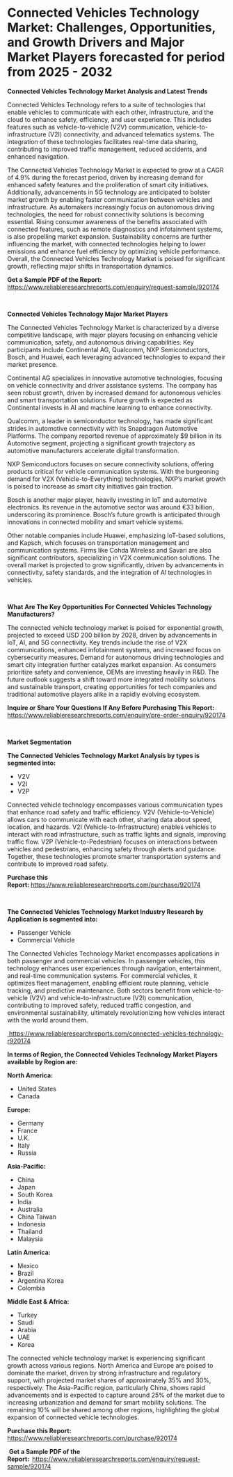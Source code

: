 <p><h1>Connected Vehicles Technology Market: Challenges, Opportunities, and Growth Drivers and Major Market Players forecasted for period from 2025 - 2032</h1></p><p><strong>Connected Vehicles Technology Market Analysis and Latest Trends</strong></p>
<p><p>Connected Vehicles Technology refers to a suite of technologies that enable vehicles to communicate with each other, infrastructure, and the cloud to enhance safety, efficiency, and user experience. This includes features such as vehicle-to-vehicle (V2V) communication, vehicle-to-infrastructure (V2I) connectivity, and advanced telematics systems. The integration of these technologies facilitates real-time data sharing, contributing to improved traffic management, reduced accidents, and enhanced navigation.</p><p>The Connected Vehicles Technology Market is expected to grow at a CAGR of 4.9% during the forecast period, driven by increasing demand for enhanced safety features and the proliferation of smart city initiatives. Additionally, advancements in 5G technology are anticipated to bolster market growth by enabling faster communication between vehicles and infrastructure. As automakers increasingly focus on autonomous driving technologies, the need for robust connectivity solutions is becoming essential. Rising consumer awareness of the benefits associated with connected features, such as remote diagnostics and infotainment systems, is also propelling market expansion. Sustainability concerns are further influencing the market, with connected technologies helping to lower emissions and enhance fuel efficiency by optimizing vehicle performance. Overall, the Connected Vehicles Technology Market is poised for significant growth, reflecting major shifts in transportation dynamics.</p></p>
<p><strong>Get a Sample PDF of the Report:&nbsp;</strong> <a href="https://www.reliableresearchreports.com/enquiry/request-sample/920174?utm_campaign=2729&utm_medium=2&utm_source=Github&utm_content=ia&utm_term=17042025&utm_id=connected-vehicles-technology">https://www.reliableresearchreports.com/enquiry/request-sample/920174</a></p>
<p>&nbsp;</p>
<p><strong>Connected Vehicles Technology Major Market Players</strong></p>
<p><p>The Connected Vehicles Technology Market is characterized by a diverse competitive landscape, with major players focusing on enhancing vehicle communication, safety, and autonomous driving capabilities. Key participants include Continental AG, Qualcomm, NXP Semiconductors, Bosch, and Huawei, each leveraging advanced technologies to expand their market presence.</p><p>Continental AG specializes in innovative automotive technologies, focusing on vehicle connectivity and driver assistance systems. The company has seen robust growth, driven by increased demand for autonomous vehicles and smart transportation solutions. Future growth is expected as Continental invests in AI and machine learning to enhance connectivity.</p><p>Qualcomm, a leader in semiconductor technology, has made significant strides in automotive connectivity with its Snapdragon Automotive Platforms. The company reported revenue of approximately $9 billion in its Automotive segment, projecting a significant growth trajectory as automotive manufacturers accelerate digital transformation.</p><p>NXP Semiconductors focuses on secure connectivity solutions, offering products critical for vehicle communication systems. With the burgeoning demand for V2X (Vehicle-to-Everything) technologies, NXP’s market growth is poised to increase as smart city initiatives gain traction.</p><p>Bosch is another major player, heavily investing in IoT and automotive electronics. Its revenue in the automotive sector was around €33 billion, underscoring its prominence. Bosch’s future growth is anticipated through innovations in connected mobility and smart vehicle systems.</p><p>Other notable companies include Huawei, emphasizing IoT-based solutions, and Kapsch, which focuses on transportation management and communication systems. Firms like Cohda Wireless and Savari are also significant contributors, specializing in V2X communication solutions. The overall market is projected to grow significantly, driven by advancements in connectivity, safety standards, and the integration of AI technologies in vehicles.</p></p>
<p>&nbsp;</p>
<p><strong>What Are The Key Opportunities For Connected Vehicles Technology Manufacturers?</strong></p>
<p><p>The connected vehicle technology market is poised for exponential growth, projected to exceed USD 200 billion by 2028, driven by advancements in IoT, AI, and 5G connectivity. Key trends include the rise of V2X communications, enhanced infotainment systems, and increased focus on cybersecurity measures. Demand for autonomous driving technologies and smart city integration further catalyzes market expansion. As consumers prioritize safety and convenience, OEMs are investing heavily in R&D. The future outlook suggests a shift toward more integrated mobility solutions and sustainable transport, creating opportunities for tech companies and traditional automotive players alike in a rapidly evolving ecosystem.</p></p>
<p><strong>Inquire or Share Your Questions If Any Before Purchasing This Report:</strong> <a href="https://www.reliableresearchreports.com/enquiry/pre-order-enquiry/920174?utm_campaign=2729&utm_medium=2&utm_source=Github&utm_content=ia&utm_term=17042025&utm_id=connected-vehicles-technology">https://www.reliableresearchreports.com/enquiry/pre-order-enquiry/920174</a></p>
<p>&nbsp;</p>
<p><strong>Market Segmentation</strong></p>
<p><strong>The Connected Vehicles Technology Market Analysis by types is segmented into:</strong></p>
<p><ul><li>V2V</li><li>V2I</li><li>V2P</li></ul></p>
<p><p>Connected vehicle technology encompasses various communication types that enhance road safety and traffic efficiency. V2V (Vehicle-to-Vehicle) allows cars to communicate with each other, sharing data about speed, location, and hazards. V2I (Vehicle-to-Infrastructure) enables vehicles to interact with road infrastructure, such as traffic lights and signals, improving traffic flow. V2P (Vehicle-to-Pedestrian) focuses on interactions between vehicles and pedestrians, enhancing safety through alerts and guidance. Together, these technologies promote smarter transportation systems and contribute to improved road safety.</p></p>
<p><strong>Purchase this Report:&nbsp;</strong><a href="https://www.reliableresearchreports.com/purchase/920174?utm_campaign=2729&utm_medium=2&utm_source=Github&utm_content=ia&utm_term=17042025&utm_id=connected-vehicles-technology">https://www.reliableresearchreports.com/purchase/920174</a></p>
<p>&nbsp;</p>
<p><strong>The Connected Vehicles Technology Market Industry Research by Application is segmented into:</strong></p>
<p><ul><li>Passenger Vehicle</li><li>Commercial Vehicle</li></ul></p>
<p><p>The Connected Vehicles Technology Market encompasses applications in both passenger and commercial vehicles. In passenger vehicles, this technology enhances user experiences through navigation, entertainment, and real-time communication systems. For commercial vehicles, it optimizes fleet management, enabling efficient route planning, vehicle tracking, and predictive maintenance. Both sectors benefit from vehicle-to-vehicle (V2V) and vehicle-to-infrastructure (V2I) communication, contributing to improved safety, reduced traffic congestion, and environmental sustainability, ultimately revolutionizing how vehicles interact with the world around them.</p></p>
<p><a href="https://www.reliableresearchreports.com/connected-vehicles-technology-r920174?utm_campaign=2729&utm_medium=2&utm_source=Github&utm_content=ia&utm_term=17042025&utm_id=connected-vehicles-technology">&nbsp;https://www.reliableresearchreports.com/connected-vehicles-technology-r920174</a></p>
<p><strong>In terms of Region, the Connected Vehicles Technology Market Players available by Region are:</strong></p>
<p>
    <p> <strong> North America: </strong>
        <ul>
            <li>United States</li>
            <li>Canada</li>
        </ul>
        </p> 
    <p> <strong> Europe: </strong>
        <ul>
            <li>Germany</li>
            <li>France</li>
            <li>U.K.</li>
            <li>Italy</li>
            <li>Russia</li>
        </ul>
        </p> 
    <p> <strong> Asia-Pacific: </strong>
        <ul>
            <li>China</li>
            <li>Japan</li>
            <li>South Korea</li>
            <li>India</li>
            <li>Australia</li>
            <li>China Taiwan</li>
            <li>Indonesia</li>
            <li>Thailand</li>
            <li>Malaysia</li>
        </ul>
        </p> 
    <p> <strong> Latin America: </strong>
        <ul>
            <li>Mexico</li>
            <li>Brazil</li>
            <li>Argentina Korea</li>
            <li>Colombia</li>
        </ul>
        </p> 
    <p> <strong> Middle East & Africa: </strong>
        <ul>
            <li>Turkey</li>
            <li>Saudi</li>
            <li>Arabia</li>
            <li>UAE</li>
            <li>Korea</li>
        </ul>
    </p>
    </p>
<p><p>The connected vehicle technology market is experiencing significant growth across various regions. North America and Europe are poised to dominate the market, driven by strong infrastructure and regulatory support, with projected market shares of approximately 35% and 30%, respectively. The Asia-Pacific region, particularly China, shows rapid advancements and is expected to capture around 25% of the market due to increasing urbanization and demand for smart mobility solutions. The remaining 10% will be shared among other regions, highlighting the global expansion of connected vehicle technologies.</p></p>
<p><strong>Purchase this Report: </strong><a href="https://www.reliableresearchreports.com/purchase/920174?utm_campaign=2729&utm_medium=2&utm_source=Github&utm_content=ia&utm_term=17042025&utm_id=connected-vehicles-technology">https://www.reliableresearchreports.com/purchase/920174</a></p>
<p>&nbsp;<strong>Get a Sample PDF of the Report:&nbsp;&nbsp;</strong><a href="https://www.reliableresearchreports.com/enquiry/request-sample/920174?utm_campaign=2729&utm_medium=2&utm_source=Github&utm_content=ia&utm_term=17042025&utm_id=connected-vehicles-technology">https://www.reliableresearchreports.com/enquiry/request-sample/920174</a></p>
<p><strong></strong></p>
<p><p></p><p></p><p></p></p>